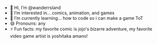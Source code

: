 - 👋 Hi, I’m @wanderrsland
- 👀 I’m interested in... comics, animation, and games
- 🌱 I’m currently learning... how to code so i can make a game ToT
- 😄 Pronouns: any
- ⚡ Fun facts: my favorite comic is jojo's bizarre adventure, my favorite video game artist is yoshitaka amano!

<!---
wanderrsland/wanderrsland is a ✨ special ✨ repository because its `README.md` (this file) appears on your GitHub profile.
You can click the Preview link to take a look at your changes.
--->
